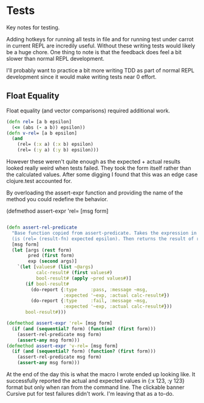 # Tests

Key notes for testing. 

Adding hotkeys for running all tests in file and for running test under carrot in current REPL are incredily useful. Without these writing tests would likely be a huge chore. One thing to note is that the feedback does feel a bit slower than normal REPL development.

I'll probably want to practice a bit more writing TDD as part of normal REPL development since it would make writing tests near 0 effort.

## Float Equality

Float equality (and vector comparisons) required additional work.

```clojure
(defn rel= [a b epsilon]
  (<= (abs (- a b)) epsilon))
(defn v-rel= [a b epsilon]
  (and
    (rel= (:x a) (:x b) epsilon)
    (rel= (:y a) (:y b) epsilon)))
```

However these weren't quite enough as the expected + actual results looked really weird when tests failed. They took the form itself rather than the calculated values. After some digging I found that this was an edge case clojure.test accounted for. 

By overloading the assert-expr function and providing the name of the method you could redefine the behavior.

(defmethod assert-expr 'rel= [msg form]

```clojure

(defn assert-rel-predicate
  "Base function copied from assert-predicate. Takes the expression in format
  (is (rel= (result-fn) expected epsilon). Then returns the result of result-fn in :actual and expected for :expected"
  [msg form]
  (let [args (rest form)
        pred (first form)
        exp (second args)]
    `(let [values# (list ~@args)
           calc-result# (first values#)
           bool-result# (apply ~pred values#)]
       (if bool-result#
         (do-report {:type     :pass, :message ~msg,
                     :expected '~exp, :actual calc-result#})
         (do-report {:type     :fail, :message ~msg,
                     :expected '~exp, :actual calc-result#}))
       bool-result#)))

(defmethod assert-expr 'rel= [msg form]
  (if (and (sequential? form) (function? (first form)))
    (assert-rel-predicate msg form)
    (assert-any msg form)))
(defmethod assert-expr 'v-rel= [msg form]
  (if (and (sequential? form) (function? (first form)))
    (assert-rel-predicate msg form)
    (assert-any msg form)))
```

At the end of the day this is what the macro I wrote ended up looking like. It successfully reported the actual and expected values in {:x 123, :y 123} format but only when ran from the command line. The clickable banner Cursive put for test failures didn't work. I'm leaving that as a to-do.
